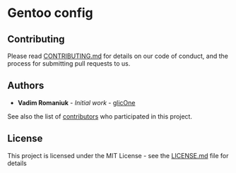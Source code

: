 # Gentoo config

## Contributing

Please read [CONTRIBUTING.md](CONTRIBUTING.md) for details on our code of conduct, and the process for submitting pull requests to us.

## Authors

* **Vadim Romaniuk** - *Initial work* - [glicOne](https://github.com/RomaniukVadim)

See also the list of [contributors](https://github.com/RomaniukVadim/gentoo_config/contributors) who participated in this project.

## License

This project is licensed under the MIT License - see the [LICENSE.md](LICENSE.md) file for details
